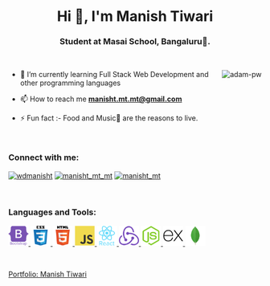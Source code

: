 <h1 align="center">Hi 👋, I'm Manish Tiwari</h1>
<h3 align="center">Student at Masai School, Bangaluru🌟.</h3>

<br>

<p><img align="right" src="https://github.com/Adam-pw/Adam-pw/blob/main/animation_500_kxa883sd.gif" alt="adam-pw" /></p>


- 🌱 I’m currently learning Full Stack Web Development and other programming languages

- 📫 How to reach me **manisht.mt.mt@gmail.com**

- ⚡ Fun fact :- Food and Music🎵 are the reasons to live.

<br>

<h3 align="left">Connect with me:</h3>
<p align="left">
  <a href="https://www.linkedin.com/in/wdmanisht/" target="blank"><img align="center"
      src="https://raw.githubusercontent.com/rahuldkjain/github-profile-readme-generator/master/src/images/icons/Social/linked-in-alt.svg"
      alt="wdmanisht" height="30" width="40" /></a>
  <a href="https://www.hackerrank.com/manisht_mt_mt" target="blank"><img align="center"
      src="https://raw.githubusercontent.com/rahuldkjain/github-profile-readme-generator/master/src/images/icons/Social/hackerrank.svg"
      alt="manisht_mt_mt" height="30" width="40" /></a>
 <a href="https://twitter.com/manisht_mt" target="blank"><img align="center"
      src="https://raw.githubusercontent.com/rahuldkjain/github-profile-readme-generator/master/src/images/icons/Social/twitter.svg"
      alt="manisht_mt" height="30" width="40" /></a>
</p>

<br>

<h3 align="left">Languages and Tools:</h3>
<p align="left"> <a href="https://getbootstrap.com" target="_blank" rel="noreferrer">
    <img src="https://raw.githubusercontent.com/devicons/devicon/master/icons/bootstrap/bootstrap-plain-wordmark.svg"
      alt="bootstrap" width="40" height="40" /> </a> <a href="https://www.w3schools.com/css/" target="_blank"
    rel="noreferrer"> <img
      src="https://raw.githubusercontent.com/devicons/devicon/master/icons/css3/css3-original-wordmark.svg" alt="css3"
      width="40" height="40" /> </a> <a href="https://www.w3.org/html/" target="_blank" rel="noreferrer"> <img
      src="https://raw.githubusercontent.com/devicons/devicon/master/icons/html5/html5-original-wordmark.svg"
      alt="html5" width="40" height="40" /> </a> <a href="https://developer.mozilla.org/en-US/docs/Web/JavaScript" target="_blank"
    rel="noreferrer"> <img
      src="https://raw.githubusercontent.com/devicons/devicon/master/icons/javascript/javascript-original.svg"
      alt="javascript" width="40" height="40" /> </a> </a> <a href="https://reactjs.org/" target="_blank" rel="noreferrer"> <img
      src="https://raw.githubusercontent.com/devicons/devicon/master/icons/react/react-original-wordmark.svg"
      alt="react" width="40" height="40" /> </a> <a href="https://redux.js.org/" target="_blank" rel="noreferrer"> <img
      src="https://raw.githubusercontent.com/devicons/devicon/master/icons/redux/redux-original.svg" alt="redux" width="40"
      height="40" /> </a> <a href="https://nodejs.org/" target="_blank" rel="noreferrer"> <img
      src="https://raw.githubusercontent.com/devicons/devicon/master/icons/nodejs/nodejs-original.svg" alt="nodejs" width="40"
      height="40" /> </a> <a href="http://expressjs.com/" target="_blank" rel="noreferrer"> <img
      src="https://raw.githubusercontent.com/devicons/devicon/master/icons/express/express-original.svg" alt="express" width="40"
      height="40" /> </a> <a href="http://mongodb.com/" target="_blank" rel="noreferrer"> <img
      src="https://raw.githubusercontent.com/devicons/devicon/master/icons/mongodb/mongodb-original.svg" alt="express" width="40"
      height="40" /> </a> </p>

<br>

[Portfolio: Manish Tiwari](https://manish-tiwari.netlify.app/)
